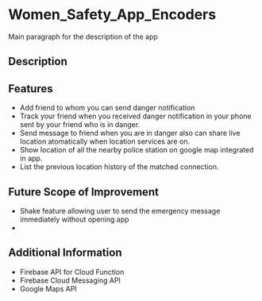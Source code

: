 # Women_Safety_App_Encoders
Main paragraph for the description of the app
## Description

## Features

* Add friend to whom you can send danger notification
* Track your friend when you received danger notification in your phone sent by your friend who is in danger.
* Send message to friend when you are in danger also can share live location atomatically when location services are on.
* Show location of  all the nearby police station on google map integrated in app.
* List the previous location history of the matched connection.

## Future Scope of Improvement

* Shake feature allowing user to send the emergency message immediately without opening app
*
## Additional Information
* Firebase API for Cloud Function
* Firebase Cloud Messaging API
* Google Maps API

